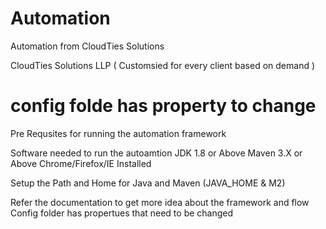 # Automation
Automation from CloudTies Solutions

CloudTies Solutions LLP  ( Customsied for every client based on demand )

config folde has property to change
=======
Pre Requsites for running the automation framework

Software needed to run the autoamtion
JDK 1.8 or Above
Maven 3.X or Above
Chrome/Firefox/IE Installed

Setup the Path and Home for Java and Maven (JAVA_HOME & M2)

Refer the documentation to get more idea about the framework and flow
Config folder has propertues that need to be changed